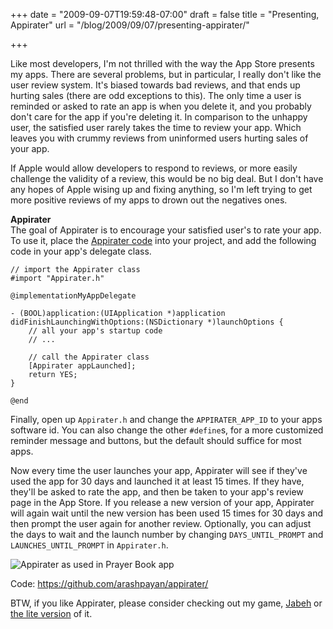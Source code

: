 +++
date = "2009-09-07T19:59:48-07:00"
draft = false
title = "Presenting, Appirater"
url = "/blog/2009/09/07/presenting-appirater/"

+++

Like most developers, I'm not thrilled with the way the App Store presents my apps. There are several problems, but in particular, I really don't like the user review system. It's biased towards bad reviews, and that ends up hurting sales (there are odd exceptions to this). The only time a user is reminded or asked to rate an app is when you delete it, and you probably don't care for the app if you're deleting it. In comparison to the unhappy user, the satisfied user rarely takes the time to review your app. Which leaves you with crummy reviews from uninformed users hurting sales of your app.

If Apple would allow developers to respond to reviews, or more easily challenge the validity of a review, this would be no big deal. But I don't have any hopes of Apple wising up and fixing anything, so I'm left trying to get more positive reviews of my apps to drown out the negatives ones.

**Appirater**  
The goal of Appirater is to encourage your satisfied user's to rate your app. To use it, place the [Appirater code](https://github.com/arashpayan/appirater/) into your project, and add the following code in your app's delegate class.
```
// import the Appirater class
#import "Appirater.h"

@implementationMyAppDelegate

- (BOOL)application:(UIApplication *)application didFinishLaunchingWithOptions:(NSDictionary *)launchOptions {
    // all your app's startup code
    // ...

    // call the Appirater class
    [Appirater appLaunched];
    return YES;
}

@end
```
Finally, open up `Appirater.h` and change the `APPIRATER_APP_ID` to your apps software id. You can also change the other `#define`s, for a more customized reminder message and buttons, but the default should suffice for most apps.

Now every time the user launches your app, Appirater will see if they've used the app for 30 days and launched it at least 15 times. If they have, they'll be asked to rate the app, and then be taken to your app's review page in the App Store. If you release a new version of your app, Appirater will again wait until the new version has been used 15 times for 30 days and then prompt the user again for another review. Optionally, you can adjust the days to wait and the launch number by changing `DAYS_UNTIL_PROMPT` and `LAUNCHES_UNTIL_PROMPT` in `Appirater.h`.

![Appirater as used in Prayer Book app](/blog-files/AppiraterScreenshot.png)

Code: https://github.com/arashpayan/appirater/

BTW, if you like Appirater, please consider checking out my game, [Jabeh](http://jabeh.org) or [the lite version](http://itunes.com/app/JabehLite) of it.
